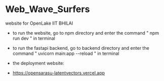 # Web_Wave_Surfers
website for OpenLake IIT BHILAI

- to run the website, go to npm directory and enter the command " npm run dev " in terminal
- to run the fastapi backend, go to backend directory and enter the command " uvicorn main:app --reload " in terminal

- the deployment website:
- https://opensarasu-latentvectors.vercel.app 